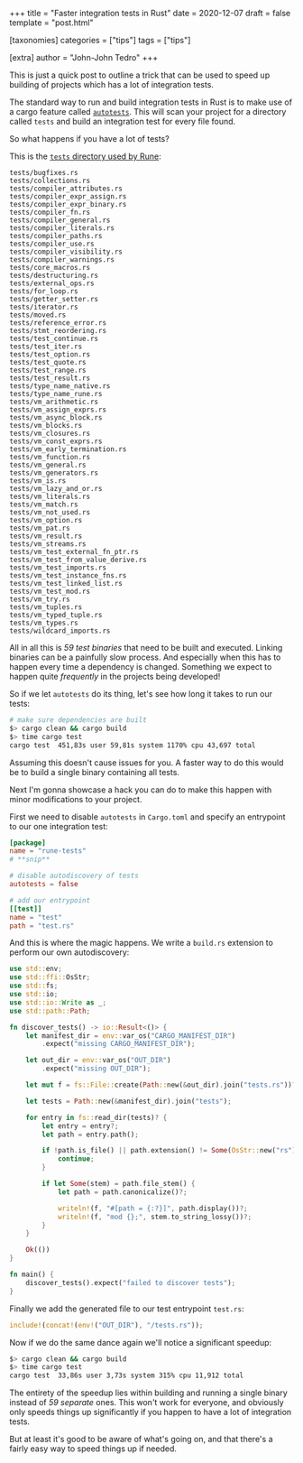+++
title = "Faster integration tests in Rust"
date = 2020-12-07
draft = false
template = "post.html"

[taxonomies]
categories = ["tips"]
tags = ["tips"]

[extra]
author = "John-John Tedro"
+++

This is just a quick post to outline a trick that can be used to speed up
building of projects which has a lot of integration tests.

<!-- more -->

The standard way to run and build integration tests in Rust is to make use of a
cargo feature called [`autotests`]. This will scan your project for a directory
called `tests` and build an integration test for every file found.

So what happens if you have a lot of tests?

[`autotests`]: https://doc.rust-lang.org/cargo/reference/cargo-targets.html#target-auto-discovery

This is the [`tests` directory used by Rune](https://github.com/rune-rs/rune/tree/main/tests/tests):

```text
tests/bugfixes.rs
tests/collections.rs
tests/compiler_attributes.rs
tests/compiler_expr_assign.rs
tests/compiler_expr_binary.rs
tests/compiler_fn.rs
tests/compiler_general.rs
tests/compiler_literals.rs
tests/compiler_paths.rs
tests/compiler_use.rs
tests/compiler_visibility.rs
tests/compiler_warnings.rs
tests/core_macros.rs
tests/destructuring.rs
tests/external_ops.rs
tests/for_loop.rs
tests/getter_setter.rs
tests/iterator.rs
tests/moved.rs
tests/reference_error.rs
tests/stmt_reordering.rs
tests/test_continue.rs
tests/test_iter.rs
tests/test_option.rs
tests/test_quote.rs
tests/test_range.rs
tests/test_result.rs
tests/type_name_native.rs
tests/type_name_rune.rs
tests/vm_arithmetic.rs
tests/vm_assign_exprs.rs
tests/vm_async_block.rs
tests/vm_blocks.rs
tests/vm_closures.rs
tests/vm_const_exprs.rs
tests/vm_early_termination.rs
tests/vm_function.rs
tests/vm_general.rs
tests/vm_generators.rs
tests/vm_is.rs
tests/vm_lazy_and_or.rs
tests/vm_literals.rs
tests/vm_match.rs
tests/vm_not_used.rs
tests/vm_option.rs
tests/vm_pat.rs
tests/vm_result.rs
tests/vm_streams.rs
tests/vm_test_external_fn_ptr.rs
tests/vm_test_from_value_derive.rs
tests/vm_test_imports.rs
tests/vm_test_instance_fns.rs
tests/vm_test_linked_list.rs
tests/vm_test_mod.rs
tests/vm_try.rs
tests/vm_tuples.rs
tests/vm_typed_tuple.rs
tests/vm_types.rs
tests/wildcard_imports.rs
```

All in all this is *59 test binaries* that need to be built and executed.
Linking binaries can be a painfully slow process. And especially when this has
to happen every time a dependency is changed. Something we expect to happen
quite *frequently* in the projects being developed!

So if we let `autotests` do its thing, let's see how long it takes to run our
tests:

```sh
# make sure dependencies are built
$> cargo clean && cargo build
$> time cargo test
cargo test  451,83s user 59,81s system 1170% cpu 43,697 total
```

Assuming this doesn't cause issues for you. A faster way to do this would be to
build a single binary containing all tests.

Next I'm gonna showcase a hack you can do to make this happen with minor
modifications to your project.

First we need to disable `autotests` in `Cargo.toml` and specify an entrypoint
to our one integration test:

```toml
[package]
name = "rune-tests"
# **snip**

# disable autodiscovery of tests
autotests = false

# add our entrypoint
[[test]]
name = "test"
path = "test.rs"
```

And this is where the magic happens. We write a `build.rs` extension to perform our own autodiscovery:

```rust
use std::env;
use std::ffi::OsStr;
use std::fs;
use std::io;
use std::io::Write as _;
use std::path::Path;

fn discover_tests() -> io::Result<()> {
    let manifest_dir = env::var_os("CARGO_MANIFEST_DIR")
        .expect("missing CARGO_MANIFEST_DIR");

    let out_dir = env::var_os("OUT_DIR")
        .expect("missing OUT_DIR");

    let mut f = fs::File::create(Path::new(&out_dir).join("tests.rs"))?;

    let tests = Path::new(&manifest_dir).join("tests");

    for entry in fs::read_dir(tests)? {
        let entry = entry?;
        let path = entry.path();

        if !path.is_file() || path.extension() != Some(OsStr::new("rs")) {
            continue;
        }

        if let Some(stem) = path.file_stem() {
            let path = path.canonicalize()?;

            writeln!(f, "#[path = {:?}]", path.display())?;
            writeln!(f, "mod {};", stem.to_string_lossy())?;
        }
    }

    Ok(())
}

fn main() {
    discover_tests().expect("failed to discover tests");
}
```

Finally we add the generated file to our test entrypoint `test.rs`:

```rust
include!(concat!(env!("OUT_DIR"), "/tests.rs"));
```

Now if we do the same dance again we'll notice a significant speedup:

```sh
$> cargo clean && cargo build
$> time cargo test
cargo test  33,86s user 3,73s system 315% cpu 11,912 total
```

The entirety of the speedup lies within building and running a single binary
instead of *59 separate* ones. This won't work for everyone, and obviously only
speeds things up significantly if you happen to have a lot of integration tests.

But at least it's good to be aware of what's going on, and that there's a fairly
easy way to speed things up if needed.
